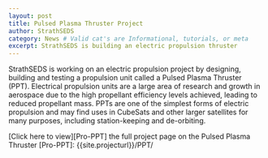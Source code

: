 ```yaml
---
layout: post
title: Pulsed Plasma Thruster Project
author: StrathSEDS
category: News # Valid cat's are Informational, tutorials, or meta
excerpt: StrathSEDS is building an electric propulsion thruster
---
```


StrathSEDS is working on an electric propulsion project by designing, building and testing a propulsion unit called a Pulsed Plasma Thruster (PPT). Electrical propulsion units are a large area of research and growth in aerospace due to the high propellant efficiency levels achieved, leading to reduced propellant mass. PPTs are one of the simplest forms of electric propulsion and may find uses in CubeSats and other larger satellites for many purposes, including station-keeping and de-orbiting.

[Click here to view][Pro-PPT] the full project page on the Pulsed Plasma Thruster
[Pro-PPT]: {{site.projecturl}}/PPT/
